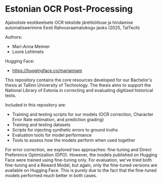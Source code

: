# Estonian OCR Post-Processing

Ajalooliste eestikeelsete OCR tekstide järeltöötluse ja hindamise automatiseerimine Eesti Rahvusraamatukogu jaoks (2025, TalTech)

Authors: 
- Mari-Anna Meimer
- Loore Lehtmets

Hugging Face:
- https://huggingface.co/mariannam

This repository contains the core resources developed for our Bachelor's thesis at Tallinn University of Technology. The thesis aims to support the National Library of Estonia in correcting and evaluating digitized historical texts.

Included in this repository are:
- Training and testing scripts for our models (OCR correction, Character Error Rate estimation, and prediction grading)
- Training and testing datasets
- Scripts for injecting synthetic errors to ground truths
- Evaluation tools for model performance
- Tools to assess how the models perform when used together

For error correction, we explored two approaches: fine-tuning and Direct Preference Optimization (DPO). However, the models published on Hugging Face were trained using fine-tuning only. For evaluation, we've tried both fine-tuning and a Reward Model, but again, only the fine-tuned versions are available on Hugging Face. This is purely due to the fact that the fine-tuned models performed much better in both cases.
